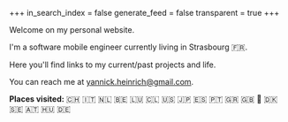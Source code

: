 +++
in_search_index = false
generate_feed = false
transparent = true
+++

Welcome on my personal website.

I'm a software mobile engineer currently living in Strasbourg 🇫🇷.

Here you'll find links to my current/past projects and life.

You can reach me at yannick.heinrich@gmail.com.

__Places visited:__ 🇨🇭 🇮🇹 🇳🇱 🇧🇪 🇱🇺 🇨🇱 🇺🇸 🇯🇵 🇪🇸 🇵🇹 🇬🇷 🇬🇧 🏴󠁧󠁢󠁳󠁣󠁴󠁿 🇩🇰 🇸🇪 🇦🇹 🇭🇺 🇩🇪 


 



